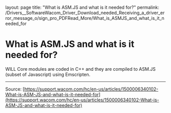 layout: page
title: "What is ASM.JS and what is it needed for?"
permalink: /Drivers__SoftwareWacom_Driver_Download_needed_Receiving_a_driver_error_message_o/sign_pro_PDFRead_More/What_is_ASMJS_and_what_is_it_needed_for

# What is ASM.JS and what is it needed for?

WILL Core modules are coded in C++ and they are compiled to ASM.JS (subset of Javascript) using Emscripten.

---
Source: [https://support.wacom.com/hc/en-us/articles/1500006340102-What-is-ASM-JS-and-what-is-it-needed-for](https://support.wacom.com/hc/en-us/articles/1500006340102-What-is-ASM-JS-and-what-is-it-needed-for)

